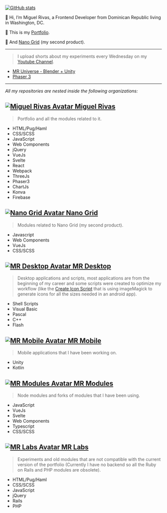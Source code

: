[![GitHub stats][statsApi]][website]

👋 Hi, I’m Miguel Rivas, a Frontend Developer from Dominican Republic living in Washington, DC.

🎨 This is my [Portfolio][website].

🐣 And [Nano Grid][nanoGridWebsite] (my second product).

--------------
> I upload shorts about my experiments every Wednesday on my [Youtube Channel][youtube].

<!-- YOUTUBE:START -->
- [MR Universe - Blender + Unity](https://www.youtube.com/watch?v=6uZ5Ct-27xs)
- [Phaser 3](https://www.youtube.com/watch?v=faHv5bk0XRs)
<!-- YOUTUBE:END -->

--------------
*All my repositories are nested inside the following organizations:*

## [![Miguel Rivas Avatar][orgMiguelRivasAvatar] Miguel Rivas][orgMiguelRivas]

> Portfolio and all the modules related to it.
- HTML/Pug/Haml
- CSS/SCSS
- JavaScript
- Web Components
- jQuery
- VueJs
- Svelte
- React
- Webpack
- ThreeJs
- Phaser3
- ChartJs
- Konva
- Firebase

## [![Nano Grid Avatar][orgNanoGridAvatar] Nano Grid][orgNanoGrid]
> Modules related to Nano Grid (my second product).
- Javascript
- Web Components
- VueJs
- CSS/SCSS

## [![MR Desktop Avatar][orgMRDesktopAvatar] MR Desktop][orgMRDesktop]
> Desktop applications and scripts, most applications are from the beginning of my career and some scripts were created to optimize my workflow (like the [Create Icon Script]([createIconsScript]) that is using imageMagick to generate icons for all the sizes needed in an android app).
- Shell Scripts
- Visual Basic
- Pascal
- C++
- Flash

## [![MR Mobile Avatar][orgMRMobileAvatar] MR Mobile][orgMRMobile]
> Mobile applications that I have been working on.
- Unity
- Kotlin

## [![MR Modules Avatar][orgMRModulesAvatar] MR Modules][orgMRModules]
> Node modules and forks of modules that I have been using.
- JavaScript
- VueJs
- Svelte
- Web Components
- Typescript
- CSS/SCSS

## [![MR Labs Avatar][orgMRLabsAvatar] MR Labs][orgMRLabs]
> Experiments and old modules that are not compatible with the current version of the portfolio (Currently I have no backend so all the Ruby on Rails and PHP modules are obsolete).
- HTML/Pug/Haml
- CSS/SCSS
- JavaScript
- jQuery
- Rails
- PHP

[website]: https://miguel-rivas.github.io
[nanoGridWebsite]: https://nano-grid.github.io
[youtube]: https://www.youtube.com/channel/UC_ONp50_gBsbI1TsYPuFl6g

[orgMiguelRivas]: https://github.com/miguel-rivas
[orgMiguelRivasAvatar]: https://avatars.githubusercontent.com/u/70659353?s=16

[orgNanoGrid]: https://github.com/nano-grid
[orgNanoGridAvatar]: https://avatars.githubusercontent.com/u/106577237?s=16

[orgMRDesktop]: https://github.com/mr-desktop
[orgMRDesktopAvatar]: https://avatars.githubusercontent.com/u/97989185?s=16

[orgMRMobile]: https://github.com/mr-mobile
[orgMRMobileAvatar]: https://avatars.githubusercontent.com/u/97987761?s=16

[orgMRModules]: https://github.com/mr-modules
[orgMRModulesAvatar]: https://avatars.githubusercontent.com/u/97987463?s=16

[orgMRLabs]: https://github.com/miguel-rivas-lab
[orgMRLabsAvatar]: https://avatars.githubusercontent.com/u/80991270?s=16

[createIconsScript]: https://github.com/mr-desktop/shell/blob/master/createIcon.sh

[statsApi]: https://github-readme-stats.vercel.app/api?username=jmiguelrivas&count_private=true&show_icons=true&theme=radical